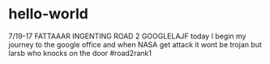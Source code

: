 # hello-world
7/19-17 FATTAAAR INGENTING ROAD 2 GOOGLELAJF
today I begin my journey to the google office and when NASA get attack it wont be trojan but larsb who knocks on the door #road2rank1
